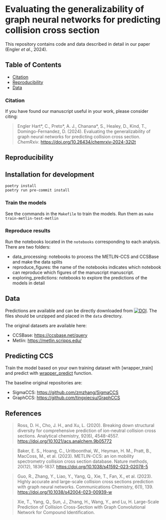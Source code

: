 # Evaluating the generalizability of graph neural networks for predicting collision cross section

This repository contains code and data described in detail in our paper (Engler *et al.*, 2024).

## Table of Contents

* [Citation](#citation)
* [Reproducibility](#reproducibility)
* [Data](#data)

### Citation
If you have found our manuscript useful in your work, please consider citing:

>  Engler Hart*, C., Preto*, A. J., Chanana*, S., Healey, D., Kind, T., Domingo-Fernandez, D. (2024).
Evaluating the generalizability of graph neural networks for predicting collision cross section. *ChemRxiv*. https://doi.org/10.26434/chemrxiv-2024-32j2t

## Reproducibility

## Installation for development

```shell
poetry install
poetry run pre-commit install
```

### Train the models

See the commands in the `Makefile` to train the models. Run them as `make train-metlin-test-metlin`

### Reproduce results

Run the notebooks located in the `notebooks` corresponding to each analysis.
There are two folders:
- data_processing: notebooks to process the METLIN-CCS and CCSBase and make the data splits
- reproduce_figures: the name of the notebooks indicates which notebook can reproduce which figures of the manuscript manuscript.
- exploring_predictions: notebooks to explore the predictions of the models in detail

## Data

Predictions are available and can be directly downloaded from [![DOI](https://zenodo.org/badge/DOI/10.5281/zenodo.11199061.svg)](https://doi.org/10.5281/zenodo.11199061). The files should be unzipped and placed in the `data` directory.

The original datasets are available here:
- CCSBase: https://ccsbase.net/query
- Metlin: https://metlin.scripps.edu/


## Predicting CCS
Train the model based on your own training dataset with [wrapper_train] and predict with [wrapper_predict](mol2ccs/train_and_predict.py#L23) function.

The baseline original repositories are:
- SigmaCCS: https://github.com/zmzhang/SigmaCCS
- GraphCCS: https://github.com/tingxiecsu/GraphCCS

## References
>  Ross, D. H., Cho, J. H., and Xu, L. (2020). Breaking down structural diversity for comprehensive prediction of ion-neutral collision cross sections. Analytical chemistry, 92(6), 4548-4557. https://doi.org/10.1021/acs.analchem.9b05772

> Baker, E. S., Hoang, C., Uritboonthai, W., Heyman, H. M., Pratt, B., MacCoss, M., et al. (2023). METLIN-CCS: an ion mobility spectrometry collision cross section database. Nature methods, 20(12), 1836-1837. https://doi.org/10.1038/s41592-023-02078-5

> Guo, R., Zhang, Y., Liao, Y., Yang, Q., Xie, T., Fan, X., et al. (2023). Highly accurate and large-scale collision cross sections prediction with graph neural networks. Communications Chemistry, 6(1), 139. https://doi.org/10.1038/s42004-023-00939-w

> Xie, T., Yang, Q., Sun, J., Zhang, H., Wang, Y., and Lu, H. Large-Scale Prediction of Collision Cross-Section with Graph Convolutional Network for Compound Identification.


